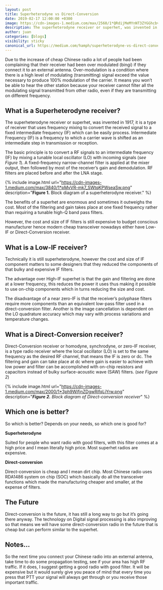 ```yaml
---
layout: post
title: Superheterodyne vs Direct-Conversion
date: 2019-02-17 12:00:00 +0300
image: https://cdn-images-1.medium.com/max/2560/1*QRdijMeMYnNT3ZYGGhcbvQ.jpeg
description: The superheterodyne receiver or superhet, was invented in 1917, it is a type of receiver that uses frequency mixing to convert the received signal to a fixed intermediate frequency (IF) which can be easily process.
author: juan
categories: [blogs]
visibility: sticky
canonical_url: https://medium.com/hamph/superheterodyne-vs-direct-conversion-fd2f503b65fb
---
```


Due to the increase of cheap Chinese radio a lot of people had been complaining that their receiver had been over modulated (bingi) if they connect it to an external antenna. Over-modulation is a condition where there is a high level of modulating (transmitting) signal exceed the value necessary to produce 100% modulation of the carrier. It means you won’t be able to hear the other station because your receiver cannot filter all the modulating signal transmitted from other radio, even if they are transmitting on different frequency.

## What is a Superheterodyne receiver?

The superheterodyne receiver or superhet, was invented in 1917, it is a type of receiver that uses frequency mixing to convert the received signal to a fixed intermediate frequency (IF) which can be easily process. Intermediate Frequency (IF) is a frequency to which a carrier wave is shifted as an intermediate step in transmission or reception.

The basic principle is to convert a RF signals to an intermediate frequency (IF) by mixing a tunable local oscillator (LO) with incoming signals (*see Figure 1*). A fixed-frequency narrow-channel filter is applied at the mixer output, then followed by most of the receiver’s gain and demodulation. RF filters are placed before and after the LNA stage.

{% include image.html url="https://cdn-images-1.medium.com/max/3840/1*pMvVR-mk7_SWtqKPWseaSw.png" description="**Figure 1.** Block diagram of a superheterodyne receiver." %}

The benefits of a superhet are enormous and sometimes it outweighs the cost. Most of the filtering and gain takes place at one fixed frequency rather than requiring a tunable high-Q band pass filters.

However, the cost and size of IF filters is still expensive to budget conscious manufacturer hence modern cheap transceiver nowadays either have Low-IF or Direct-Conversion receiver.

## What is a Low-IF receiver?

Technically it is still superheterodyne, however the cost and size of IF component matters to some designers that they reduced the components of that bulky and expensive IF filters.

The advantage over High-IF superhet is that the gain and filtering are done at a lower frequency, this reduces the power it uses thus making it possible to use on-chip components which in turns reducing the size and cost.

The disadvantage of a near zero-IF is that the receiver’s polyphase filters require more components than an equivalent low-pass filter used in a direct-conversion filter. Another is the image cancellation is dependent on the LO quadrature accuracy which may vary with process variations and temperature changes.

## What is a Direct-Conversion receiver?

Direct-Conversion receiver or homodyne, synchrodyne, or zero-IF receiver, is a type radio receiver where the local oscillator (LO) is set to the same frequency as the desired RF channel, that means the IF is zero or dc. The filtering and gain can take place at dc where gain is easier to achieve with low power and filter can be accomplished with on-chip resistors and capacitors instead of bulky surface-acoustic wave (SAW) filters. (*see Figure 2*)

{% include image.html url="https://cdn-images-1.medium.com/max/2000/1*3ph9WifjnZDgwRifqLjYrw.png" description="***Figure 2.** Block diagram of Direct-conversion receiver*" %}

## Which one is better?

So which is better? Depends on your needs, so which one is good for?

**Superheterodyne**

Suited for people who want radio with good filters, with this filter comes at a high price and I mean literally high price. Most superhet radios are expensive.

**Direct-conversion**

Direct-conversion is cheap and I mean dirt chip. Most Chinese radio uses RDA1486 system on chip (SOC) which basically do all the transceiver functions which made the manufacturing cheaper and smaller, at the expense of filters.

## The Future

Direct-conversion is the future, it has still a long way to go but it’s going there anyway. The technology on Digital signal processing is also improving so that means we will have some direct-conversion radio in the future that is cheap but can perform similar to the superhet.

## Notes…

So the next time you connect your Chinese radio into an external antenna, take time to do some propagation testing, see if your area has high RF traffic. If it does, I suggest getting a good radio with good filter. It will be expensive but it would surely give you peace of mind that every time you press that PTT your signal will always get through or you receive those important traffic.

